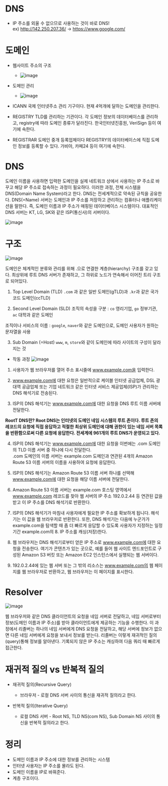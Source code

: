 # DNS

- IP 주소를 외울 수 없으므로 사용하는 것이 바로 DNS!  
  ex) http://142.250.207.36/ -> https://www.google.com/

# 도메인

- 웹사이트 주소의 구조
  - ![image](https://user-images.githubusercontent.com/68051794/210775735-4b85300d-4b6d-4352-9f29-38d2a561462b.png)
  
- 도메인 관리
  - ![image](https://user-images.githubusercontent.com/68051794/210775963-80d161da-0252-4798-bc72-f76492e047e5.png)

- ICANN
  국제 인터넷주소 관리 기구이다.
  현재 4억개에 달하는 도메인을 관리한다.

- REGISTRY
  TLD를 관리하는 기관이다.
  각 도메인 정보의 데이터베이스를 관리하고, registry에 따라 도메인 종류가 달라진다.
  한국인터넷진흥원, VeriSign 등이 여기에 속한다.

- REGISTRAR
  도메인 중개 등록업체이다
  REGISTRY의 데이터베이스에 직접 도메인 정보를 등록할 수 있다.
  가비아, 카페24 등이 여기에 속한다.

# DNS

도메인 이름을 사용하면 입력한 도메인을 실제 네트워크 상에서 사용하는 IP 주소로 바꾸고 해당 IP 주소로 접속하는 과정이 필요하다. 이러한 과정, 전체 시스템을 DNS(Domain Name System)라고 한다. DNS는 전세계적으로 약속된 규칙을 공유한다.
DNS(=Name) 서버는 도메인과 IP 주소를 저장하고 관리하는 컴퓨터나 애플리케이션을 말한다. 즉, 도메인 이름과 IP 주소가 매핑된 데이터베이스 시스템이다. 대표적인 DNS 서버는 KT, LG, SK와 같은 ISP(통신사)의 서버이다.

![image](https://user-images.githubusercontent.com/68051794/210776223-35ad34ad-60d2-4438-b240-12273fec72f0.png)

# 구조

![image](https://user-images.githubusercontent.com/68051794/210775388-7b51692c-5081-460e-9761-2618efeaabc1.png)

도메인은 체계적인 분류와 관리를 위해 .으로 연결한 계층(hierarchy) 구조를 갖고 있다. 최상위에 루트 DNS 서버가 존재하고, 그 하위로 노드가 연속해서 이어진 트리 구조로 되어있다.

1. Top Level Domain (TLD)
   `.com` 과 같은 일반 도메인(gTLD)과 `.kr`과 같은 국가 코드 도메인(ccTLD)

2. Second Level Domain (SLD)
   조직의 속성을 구분
   : `co` 영리기업, `go` 정부기관, `ac` 대학과 같은 도메인

조직이나 서비스의 이름
: `google`, `naver`와 같은 도메인으로, 도메인 사용자가 원하는 문자열을 사용

3. Sub Domain (=Host)
   `www`, `m`, `store`와 같이 도메인에 따라 사이트의 구성이 달라지는 것

- 작동 과정
  ![image](https://user-images.githubusercontent.com/68051794/210778773-45d5ad48-1a42-4c24-8045-96680d7878c5.png)

1. 사용자가 웹 브라우저를 열어 주소 표시줄에 www.example.com을 입력한다.

2. www.example.com에 대한 요청은 일반적으로 케이블 인터넷 공급업체, DSL 광대역 공급업체 또는 기업 네트워크 같은 인터넷 서비스 제공업체(ISP)가 관리하는 DNS 해석기로 전송된다.

3. ISP의 DNS 해석기는 www.example.com에 대한 요청을 DNS 루트 이름 서버에 전달한다.

**RootT DNS란?
Root DNS는 인터넷의 도메인 네임 시스템의 루트 존이다. 루트 존의 레코드의 요청에 직접 응답하고 적절한 최상위 도메인에 대해 권한이 있는 네임 서버 목록을 반환함으로써 다른 요청에 응답한다. 전세계에 961개의 루트 DNS가 운영되고 있다.**

4. ISP의 DNS 해석기는 www.example.com에 대한 요청을 이번에는 .com 도메인의 TLD 이름 서버 중 하나에 다시 전달한다.  
   .com 도메인의 이름 서버는 example.com 도메인과 연관된 4개의 Amazon Route 53 이름 서버의 이름을 사용하여 요청에 응답한다.

5. ISP의 DNS 해석기는 Amazon Route 53 이름 서버 하나를 선택해 www.example.com에 대한 요청을 해당 이름 서버에 전달한다.

6. Amazon Route 53 이름 서버는 example.com 호스팅 영역에서 www.example.com 레코드를 찾아 웹 서버의 IP 주소 192.0.2.44 등 연관된 값을 받고 이 IP 주소를 DNS 해석기로 반환한다.

7. ISP의 DNS 해석기가 마침내 사용자에게 필요한 IP 주소를 확보하게 됩니다. 해석기는 이 값을 웹 브라우저로 반환한다. 또한, DNS 해석기는 다음에 누군가가 example.com을 탐색할 때 좀 더 빠르게 응답할 수 있도록 사용자가 지정하는 일정 기간 example.com의 8. IP 주소를 캐싱(저장)한다.

8. 웹 브라우저는 DNS 해석기로부터 얻은 IP 주소로 www.example.com에 대한 요청을 전송한다. 여기가 콘텐츠가 있는 곳으로, 예를 들어 웹 사이트 엔드포인트로 구성된 Amazon S3 버킷 또는 Amazon EC2 인스턴스에서 실행되는 웹 서버이다.

9. 192.0.2.44에 있는 웹 서버 또는 그 밖의 리소스는 www.example.com의 웹 페이지를 웹 브라우저로 반환하고, 웹 브라우저는 이 페이지를 표시한다.

# Resolver

![image](https://user-images.githubusercontent.com/68051794/210777053-3a29f78d-df9b-4dcd-aa0a-b2d15544c605.png)

웹 브라우저와 같은 DNS 클라이언트의 요청을 네임 서버로 전달하고, 네임 서버로부터 정보(도메인 이름과 IP 주소)를 받아 클라이언트에게 제공하는 기능을 수행한다. 이 과정에서 리졸버는 하나의 네임 서버에게 DNS 요청을 전달하고, 해당 서버에 정보가 없으면 다른 네임 서버에게 요청을 보내서 정보를 받는다. 리졸버는 이렇게 재귀적인 질의(query)통해 정보를 알아낸다.
기록되지 않은 IP 주소는 캐싱하여 다음 쿼리 때 빠르게 접근한다.

# 재귀적 질의 vs 반복적 질의

- 재귀적 질의(Recursive Query)
  - 브라우저 - 로컬 DNS 서버 사이의 통신을 재귀적 질의라고 한다.
- 반복적 질의(Iterative Query)

  - 로컬 DNS 서버 - Root NS, TLD NS(com NS), Sub Domain NS 사이의 통신을 반복적 질의라고 한다.

# 정리

- 도메인 이름과 IP 주소에 대한 정보를 관리하는 시스템
- 인터넷 사용자는 IP 주소를 몰라도 된다.
- 도메인 이름을 IP로 바꿔준다.
- 계층 구조이다.
